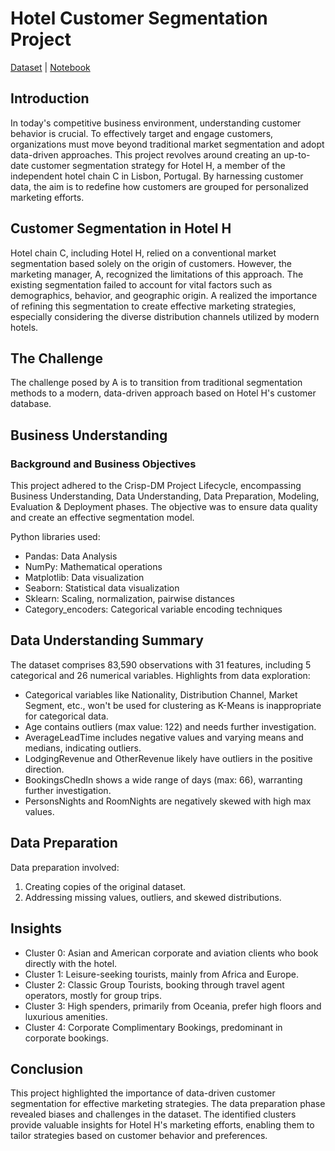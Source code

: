 # Hotel Customer Segmentation Project
[Dataset](https://github.com/JoaoCA98/Customer_Segmentation/blob/main/HotelCustomersDataset.tsv) | [Notebook](https://github.com/JoaoCA98/Customer_Segmentation/blob/main/Clustering_Customer_Segmentation.ipynb)
## Introduction
In today's competitive business environment, understanding customer behavior is crucial. To effectively target and engage customers, organizations must move beyond traditional market segmentation and adopt data-driven approaches. This project revolves around creating an up-to-date customer segmentation strategy for Hotel H, a member of the independent hotel chain C in Lisbon, Portugal. By harnessing customer data, the aim is to redefine how customers are grouped for personalized marketing efforts.

## Customer Segmentation in Hotel H
Hotel chain C, including Hotel H, relied on a conventional market segmentation based solely on the origin of customers. However, the marketing manager, A, recognized the limitations of this approach. The existing segmentation failed to account for vital factors such as demographics, behavior, and geographic origin. A realized the importance of refining this segmentation to create effective marketing strategies, especially considering the diverse distribution channels utilized by modern hotels.

## The Challenge
The challenge posed by A is to transition from traditional segmentation methods to a modern, data-driven approach based on Hotel H's customer database.

## Business Understanding
### Background and Business Objectives
This project adhered to the Crisp-DM Project Lifecycle, encompassing Business Understanding, Data Understanding, Data Preparation, Modeling, Evaluation & Deployment phases. The objective was to ensure data quality and create an effective segmentation model.

Python libraries used:
- Pandas: Data Analysis
- NumPy: Mathematical operations
- Matplotlib: Data visualization
- Seaborn: Statistical data visualization
- Sklearn: Scaling, normalization, pairwise distances
- Category_encoders: Categorical variable encoding techniques

## Data Understanding Summary
The dataset comprises 83,590 observations with 31 features, including 5 categorical and 26 numerical variables. Highlights from data exploration:
- Categorical variables like Nationality, Distribution Channel, Market Segment, etc., won't be used for clustering as K-Means is inappropriate for categorical data.
- Age contains outliers (max value: 122) and needs further investigation.
- AverageLeadTime includes negative values and varying means and medians, indicating outliers.
- LodgingRevenue and OtherRevenue likely have outliers in the positive direction.
- BookingsChedIn shows a wide range of days (max: 66), warranting further investigation.
- PersonsNights and RoomNights are negatively skewed with high max values.

## Data Preparation
Data preparation involved:
1. Creating copies of the original dataset.
2. Addressing missing values, outliers, and skewed distributions.

## Insights
- Cluster 0: Asian and American corporate and aviation clients who book directly with the hotel.
- Cluster 1: Leisure-seeking tourists, mainly from Africa and Europe.
- Cluster 2: Classic Group Tourists, booking through travel agent operators, mostly for group trips.
- Cluster 3: High spenders, primarily from Oceania, prefer high floors and luxurious amenities.
- Cluster 4: Corporate Complimentary Bookings, predominant in corporate bookings.

## Conclusion
This project highlighted the importance of data-driven customer segmentation for effective marketing strategies. The data preparation phase revealed biases and challenges in the dataset. The identified clusters provide valuable insights for Hotel H's marketing efforts, enabling them to tailor strategies based on customer behavior and preferences.
